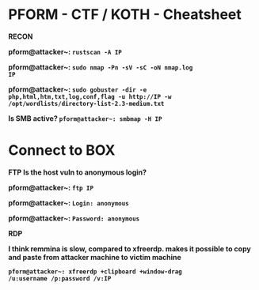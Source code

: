 # PFORM - CTF / KOTH - Cheatsheet

<b>RECON<b/> 

<b>pform@attacker~: </b><code>rustscan -A IP</code>

<b>pform@attacker~: </b><code>sudo nmap -Pn -sV -sC -oN nmap.log IP</code>

<b>pform@attacker~: </b><code>sudo gobuster -dir -e php,html,htm,txt,log,conf,flag -u http://IP -w /opt/wordlists/directory-list-2.3-medium.txt</code>

Is SMB active?
<code><b>pform@attacker~: </b>smbmap -H IP</code>


# Connect to BOX

<b>FTP</b>
Is the host vuln to anonymous login?

<b>pform@attacker~: </b><code>ftp IP</code>

<b>pform@attacker~: </b><code>Login: anonymous</code>

<b>pform@attacker~: </b><code>Password: anonymous</code>

<b>RDP</b>

I think remmina is slow, compared to xfreerdp.
makes it possible to copy and paste from <b>attacker machine</b> to <b>victim machine</b>

<code><b>pform@attacker~: </b>xfreerdp +clipboard +window-drag /u:username /p:password /v:IP</code>
